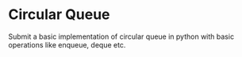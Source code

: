 #  Circular Queue
Submit a basic implementation of circular queue in python  with basic operations like enqueue, deque etc.
